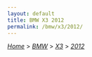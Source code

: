 ```yaml
---
layout: default
title: BMW X3 2012
permalink: /bmw/x3/2012/
---
```

[*Home*](/) > [*BMW*](/bmw/) > [*X3*](/bmw/x3/) > [*2012*](/bmw/x3/2012/)
